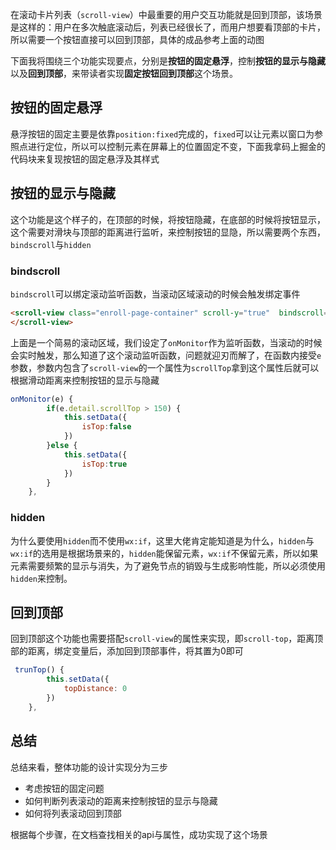 在滚动卡片列表（`scroll-view`）中最重要的用户交互功能就是回到顶部，该场景是这样的：用户在多次触底滚动后，列表已经很长了，而用户想要看顶部的卡片，所以需要一个按钮直接可以回到顶部，具体的成品参考上面的动图

下面我将围绕三个功能实现要点，分别是**按钮的固定悬浮**，控制**按钮的显示与隐藏**以及**回到顶部**，来带读者实现**固定按钮回到顶部**这个场景。

## 按钮的固定悬浮

悬浮按钮的固定主要是依靠`position:fixed`完成的，`fixed`可以让元素以窗口为参照点进行定位，所以可以控制元素在屏幕上的位置固定不变，下面我拿码上掘金的代码块来复现按钮的固定悬浮及其样式

## 按钮的显示与隐藏

这个功能是这个样子的，在顶部的时候，将按钮隐藏，在底部的时候将按钮显示，这个需要对滑块与顶部的距离进行监听，来控制按钮的显隐，所以需要两个东西，`bindscroll`与`hidden`

### bindscroll

`bindscroll`可以绑定滚动监听函数，当滚动区域滚动的时候会触发绑定事件

```html
<scroll-view class="enroll-page-container" scroll-y="true"  bindscroll="onMonitor" scroll-left >
</scroll-view>
```

上面是一个简易的滚动区域，我们设定了`onMonitor`作为监听函数，当滚动的时候会实时触发，那么知道了这个滚动监听函数，问题就迎刃而解了，在函数内接受`e`参数，参数内包含了`scroll-view`的一个属性为`scrollTop`拿到这个属性后就可以根据滑动距离来控制按钮的显示与隐藏

```js
onMonitor(e) {
        if(e.detail.scrollTop > 150) {
            this.setData({
                isTop:false
            })
        }else {
            this.setData({
                isTop:true
            })
        }
    },
```

### hidden

为什么要使用`hidden`而不使用`wx:if`，这里大佬肯定能知道是为什么，`hidden`与`wx:if`的选用是根据场景来的，`hidden`能保留元素，`wx:if`不保留元素，所以如果元素需要频繁的显示与消失，为了避免节点的销毁与生成影响性能，所以必须使用`hidden`来控制。

## 回到顶部

回到顶部这个功能也需要搭配`scroll-view`的属性来实现，即`scroll-top`，距离顶部的距离，绑定变量后，添加回到顶部事件，将其置为0即可

```js
 trunTop() {
        this.setData({
            topDistance: 0
        })
    },
```

## 总结

总结来看，整体功能的设计实现分为三步

- 考虑按钮的固定问题
- 如何判断列表滚动的距离来控制按钮的显示与隐藏
- 如何将列表滚动回到顶部

根据每个步骤，在文档查找相关的api与属性，成功实现了这个场景

## 

